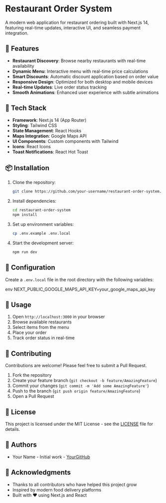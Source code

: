 # Restaurant Order System

A modern web application for restaurant ordering built with Next.js 14, featuring real-time updates, interactive UI, and seamless payment integration.

## 🌟 Features

- **Restaurant Discovery**: Browse nearby restaurants with real-time availability
- **Dynamic Menu**: Interactive menu with real-time price calculations
- **Smart Discounts**: Automatic discount application based on order value
- **Responsive Design**: Optimized for both desktop and mobile devices
- **Real-time Updates**: Live order status tracking
- **Smooth Animations**: Enhanced user experience with subtle animations

## 🚀 Tech Stack

- **Framework**: Next.js 14 (App Router)
- **Styling**: Tailwind CSS
- **State Management**: React Hooks
- **Maps Integration**: Google Maps API
- **UI Components**: Custom components with Tailwind
- **Icons**: React Icons
- **Toast Notifications**: React Hot Toast

## 📦 Installation

1. Clone the repository:
   ```bash
   git clone https://github.com/your-username/restaurant-order-system.git
   ```

2. Install dependencies:
   ```bash
   cd restaurant-order-system
   npm install
   ```

3. Set up environment variables:
   ```bash
   cp .env.example .env.local
   ```

4. Start the development server:
   ```bash
   npm run dev
   ```

## 🔧 Configuration

Create a `.env.local` file in the root directory with the following variables:

env
NEXT_PUBLIC_GOOGLE_MAPS_API_KEY=your_google_maps_api_key


## 📱 Usage

1. Open `http://localhost:3000` in your browser
2. Browse available restaurants
3. Select items from the menu
4. Place your order
5. Track order status in real-time

## 🤝 Contributing

Contributions are welcome! Please feel free to submit a Pull Request.

1. Fork the repository
2. Create your feature branch (`git checkout -b feature/AmazingFeature`)
3. Commit your changes (`git commit -m 'Add some AmazingFeature'`)
4. Push to the branch (`git push origin feature/AmazingFeature`)
5. Open a Pull Request

## 📄 License

This project is licensed under the MIT License - see the [LICENSE](LICENSE) file for details.

## 👥 Authors

- Your Name - Initial work - [YourGitHub](https://github.com/your-username)

## 🙏 Acknowledgments

- Thanks to all contributors who have helped this project grow
- Inspired by modern food delivery platforms
- Built with ❤️ using Next.js and React